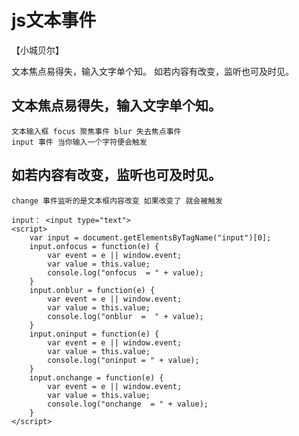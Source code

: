 # js文本事件
【小城贝尔】

文本焦点易得失，输入文字单个知。
如若内容有改变，监听也可及时见。

## 文本焦点易得失，输入文字单个知。
    文本输入框 focus 聚焦事件 blur 失去焦点事件
    input 事件 当你输入一个字符便会触发
## 如若内容有改变，监听也可及时见。
    change 事件监听的是文本框内容改变 如果改变了 就会被触发

    input： <input type="text">
    <script>
        var input = document.getElementsByTagName("input")[0];
        input.onfocus = function(e) {
            var event = e || window.event;
            var value = this.value;
            console.log("onfocus  = " + value);
        }
        input.onblur = function(e) {
            var event = e || window.event;
            var value = this.value;
            console.log("onblur  =  " + value);
        }
        input.oninput = function(e) {
            var event = e || window.event;
            var value = this.value;
            console.log("oninput = " + value);
        }
        input.onchange = function(e) {
            var event = e || window.event;
            var value = this.value;
            console.log("onchange  = " + value);
        }
    </script>